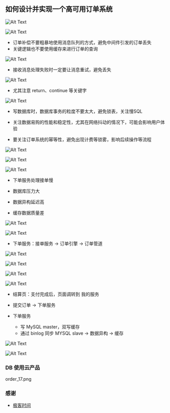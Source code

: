 ## 如何设计并实现一个高可用订单系统

![Alt Text](images/order_1.png)

![Alt Text](images/order_2.png)

- 订单补偿不要粗暴地使用消息队列的方式，避免中间件引发的订单丢失  
- 关键逻辑也不要使用缓存来进行订单的查询  

![Alt Text](images/order_3.png)

- 接收消息处理失败时一定要让消息重试，避免丢失

![Alt Text](images/order_4.png)

- 尤其注意 return、continue 等关键字

![Alt Text](images/order_5.png)

- 写数据库时，数据库事务的粒度不要太大，避免锁表，关注慢SQL

- 关注数据易购的性能和稳定性，尤其在网络抖动的情况下，可能会影响用户体验

- 要关注订单系统的幂等性，避免出现计费等锁雾，影响后续操作等流程


![Alt Text](images/order_6.png)

![Alt Text](images/order_7.png)

![Alt Text](images/order_8.png)


- 下单服务处理接单慢

- 数据库压力大

- 数据异构延迟高

- 缓存数据质量差

![Alt Text](images/order_9.png)

![Alt Text](images/order_10.png)

- 下单服务：接单服务 -> 订单引擎 -> 订单管道

![Alt Text](images/order_11.png)

![Alt Text](images/order_12.png)

![Alt Text](images/order_13.png)

![Alt Text](images/order_14.png)

- 结算页：支付完成后，页面调转到 我的服务

- 提交订单 -> 下单服务

- 下单服务
    - 写 MySQL master，双写缓存
    - 通过 binlog 同步 MYSQL slave -> 数据异构 -> 缓存
    
    
![Alt Text](images/order_15.png)

![Alt Text](images/order_16.png)


### DB 使用云产品

order_17.png

### 感谢

- [极客时间](https://time.geekbang.org/)